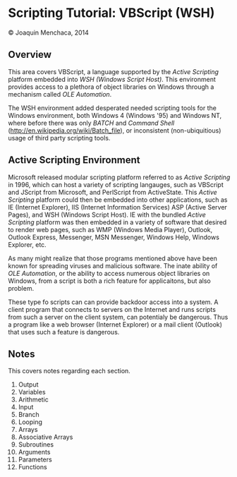 # Scripting Tutorial: VBScript (WSH)

© Joaquin Menchaca, 2014

## Overview

This area covers VBScript, a language supported by the *Active Scripting* platform embedded into *WSH (Windows Script Host)*.  This environment provides access to a plethora of object libraries on Windows through a mechanism called *OLE Automation*.  

The WSH environment added desperated needed scripting tools for the Windows environment, both Windows 4 (Windows '95) and Windows NT, where before there was only *BATCH* and *Command Shell* (http://en.wikipedia.org/wiki/Batch_file), or inconsistent (non-ubiquitious) usage of third party scripting tools.  


## Active Scripting Environment

Microsoft released modular scripting platform referred to as *Active Scripting* in 1996, which can host a variety of scripting langauges, such as VBScript and JScript from Microsoft, and PerlScript from ActiveState.  This *Active Scripting* platform could then be embedded into other applications, such as IE (Internet Explorer), IIS (Internet Information Services) ASP (Active Server Pages), and WSH (Windows Script Host).  IE with the bundled *Active Scripting* platform was then embedded in a variety of software that desired to render web pages, such as WMP (Windows Media Player), Outlook, Outlook Express, Messenger, MSN Messenger, Windows Help, Windows Explorer, etc.

As many might realize that those programs mentioned above have been known for spreading viruses and malicious software.  The inate ability of *OLE Automation*, or the ability to access numerous object libraries on Windows, from a script is both a rich feature for applicaitons, but also problem.

These type fo scripts can can provide backdoor access into a system.  A client program that connects to servers on the Internet and runs scripts from such a server on the client system, can potentialy be dangerous.  Thus a program like a web browser (Internet Explorer) or a mail client (Outlook) that uses such a feature is dangerous.

## Notes 

This covers notes regarding each section.

1. Output
2. Variables
3. Arithmetic
4. Input
5. Branch
6. Looping
7. Arrays
8. Associative Arrays
9. Subroutines
10. Arguments
11. Parameters
12. Functions
